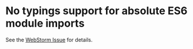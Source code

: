 # No typings support for absolute ES6 module imports

See the [WebStorm Issue](https://youtrack.jetbrains.com/issue/WEB-30875) for details.